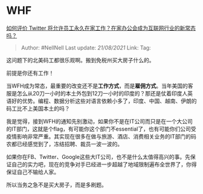 # WHF
[如何评价 Twitter 将允许员工永久在家工作？在家办公会成为互联网行业的新常态吗？](https://www.zhihu.com/question/394457302/answer/1223029500)

> Author: #NellNell 
> Last update: *21/08/2021* 
> Link:
> Tag: 

这问题下的北美码工都很乐观啊。搬到免税州买大房子什么的。

前提是你还有工作！

当WFH成为常态，最重要的改变还不是**工作方式**，而是**雇佣方式**。当年美国的客服是怎么从20刀一小时的本土外包到12刀一小时的印度的？那还是仗着印度人英语好的优势。编程、数据分析这些对语言依赖小多了，印度、中国、越南、伊朗的码工比不上美国本土的吗？

我是觉得，接到WFH的通知先别激动，如果你不是在IT公司而只是在一个大公司的IT部门，这就是个flag，有可能你这个部门不essential了，也有可能你们公司受疫情影响非常严重。其实现在很多在做与旅游、酒店、消费相关业务的IT部门的码农都已经感觉到了，冻结招聘、裁员一波一波的。

如果你在FB、Twitter、Google这些大IT公司，也不是什么太值得高兴的事。先保证自己的实力吧，现在的竞争对手已经进一步超越了地域限制遍布全世界了，你得保证自己不输给人家。

所以当务之急不是买大房子，而是多刷题。

  
  


